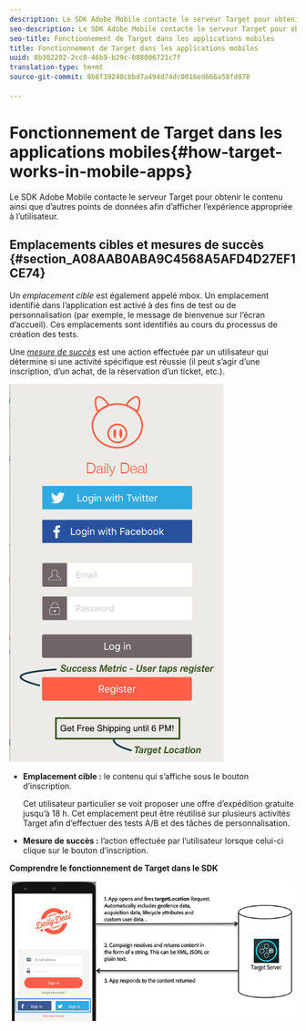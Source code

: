 ```yaml
---
description: Le SDK Adobe Mobile contacte le serveur Target pour obtenir le contenu ainsi que d’autres points de données afin d’afficher l’expérience appropriée à l’utilisateur.
seo-description: Le SDK Adobe Mobile contacte le serveur Target pour obtenir le contenu ainsi que d’autres points de données afin d’afficher l’expérience appropriée à l’utilisateur.
seo-title: Fonctionnement de Target dans les applications mobiles
title: Fonctionnement de Target dans les applications mobiles
uuid: 8b302292-2cc0-46b9-b29c-088006721c7f
translation-type: tm+mt
source-git-commit: 9b8f39240cbbd7a494d74dc0016ed666a58fd870

---
```



# Fonctionnement de Target dans les applications mobiles{#how-target-works-in-mobile-apps}

Le SDK Adobe Mobile contacte le serveur Target pour obtenir le contenu ainsi que d’autres points de données afin d’afficher l’expérience appropriée à l’utilisateur.

## Emplacements cibles et mesures de succès  {#section_A08AAB0ABA9C4568A5AFD4D27EF1CE74}

Un *emplacement cible* est également appelé  mbox. Un emplacement identifié dans l’application est activé à des fins de test ou de personnalisation (par exemple, le message de bienvenue sur l’écran d’accueil). Ces emplacements sont identifiés au cours du processus de création des tests.

Une *[mesure de succès](../c-activities/r-success-metrics/success-metrics.md#reference_D011575C85DA48E989A244593D9B9924)* est une action effectuée par un utilisateur qui détermine si une activité spécifique est réussie (il peut s’agir d’une inscription, d’un achat, de la réservation d’un ticket, etc.).

![](assets/mobile-target-location.png)

* **Emplacement cible :** le contenu qui s’affiche sous le bouton d’inscription.

   Cet utilisateur particulier se voit proposer une offre d’expédition gratuite jusqu’à 18 h. Cet emplacement peut être réutilisé sur plusieurs activités Target afin d’effectuer des tests A/B et des tâches de personnalisation.

* **Mesure de succès :** l’action effectuée par l’utilisateur lorsque celui-ci clique sur le bouton d’inscription.

**Comprendre le fonctionnement de Target dans le SDK**

![](assets/how-target-mobile-works.png)

